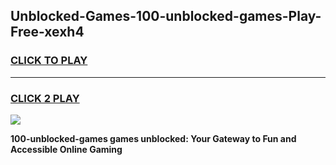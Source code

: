 
## Unblocked-Games-100-unblocked-games-Play-Free-xexh4
<h3>
<a href="https://premium76.site?title=100-unblocked-games&ref=23A">CLICK TO PLAY</a></h3>
<hr>

<h3>
<a href="https://premium76.site?title=100-unblocked-games&ref=23A">CLICK 2 PLAY</a>
  
</h3>

<a href="https://premium76.site?title=100-unblocked-games&ref=23A"><img src="https://clearcache.store/games.png"></a>


**100-unblocked-games games unblocked: Your Gateway to Fun and Accessible Online Gaming**
